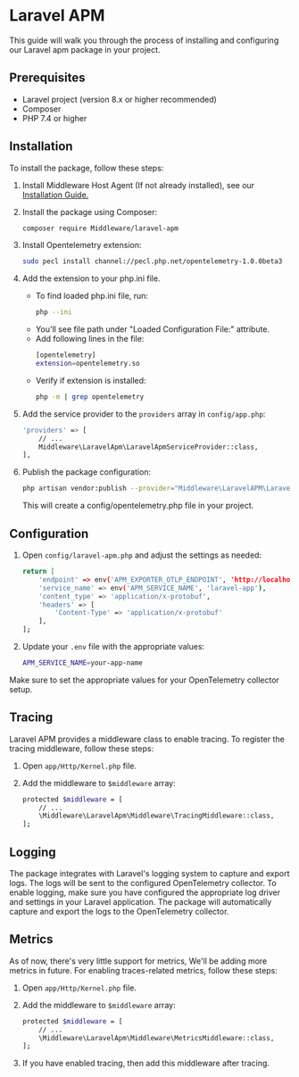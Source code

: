 # Laravel APM

This guide will walk you through the process of installing and configuring our Laravel apm package in your project.

## Prerequisites

- Laravel project (version 8.x or higher recommended)
- Composer
- PHP 7.4 or higher

## Installation

To install the package, follow these steps:

1. Install Middleware Host Agent (If not already installed), see our [Installation Guide.](https://docs.middleware.io/agent-installation/overview)


2. Install the package using Composer:

   ```bash
   composer require Middleware/laravel-apm
   ```

3. Install Opentelemetry extension:
    ```bash
    sudo pecl install channel://pecl.php.net/opentelemetry-1.0.0beta3
    ```

4. Add the extension to your php.ini file.
    - To find loaded php.ini file, run:
        ```bash
        php --ini
        ```
    - You'll see file path under "Loaded Configuration File:" attribute.
    - Add following lines in the file:
        ```bash
        [opentelemetry]
        extension=opentelemetry.so
        ``` 
    - Verify if extension is installed:
        ```bash
        php -m | grep opentelemetry
        ```

5. Add the service provider to the `providers` array in `config/app.php`:
    
    ```bash
    'providers' => [
        // ...
        Middleware\LaravelApm\LaravelApmServiceProvider::class,
    ],
    ```

6. Publish the package configuration:

    ```bash
    php artisan vendor:publish --provider="Middleware\LaravelAPM\LaravelAPMServiceProvider"
    ```
    This will create a config/opentelemetry.php file in your project.

## Configuration

1. Open `config/laravel-apm.php` and adjust the settings as needed:

    ```bash
    return [
        'endpoint' => env('APM_EXPORTER_OTLP_ENDPOINT', 'http://localhost:9320'),
        'service_name' => env('APM_SERVICE_NAME', 'laravel-app'),
        'content_type' => 'application/x-protobuf',
        'headers' => [
            'Content-Type' => 'application/x-protobuf'
        ],
    ];
    ```

2. Update your `.env` file with the appropriate values:

    ```bash
    APM_SERVICE_NAME=your-app-name
    ```
Make sure to set the appropriate values for your OpenTelemetry collector setup.

## Tracing

Laravel APM provides a middleware class to enable tracing. 
To register the tracing middleware, follow these steps:

1. Open `app/Http/Kernel.php` file.

2. Add the middleware to `$middleware` array:
    ```bash
    protected $middleware = [
        // ...
        \Middleware\LaravelApm\Middleware\TracingMiddleware::class,
    ];
    ```

## Logging

The package integrates with Laravel's logging system to capture and export logs. The logs will be sent to the configured OpenTelemetry collector.
To enable logging, make sure you have configured the appropriate log driver and settings in your Laravel application. The package will automatically capture and export the logs to the OpenTelemetry collector.

## Metrics

As of now, there's very little support for metrics, We'll be adding more metrics in future.
For enabling traces-related metrics, follow these steps:

1. Open `app/Http/Kernel.php` file.

2. Add the middleware to `$middleware` array:
    ```bash
    protected $middleware = [
        // ...
        \Middleware\LaravelApm\Middleware\MetricsMiddleware::class,
    ];
    ```

3. If you have enabled tracing, then add this middleware after tracing.